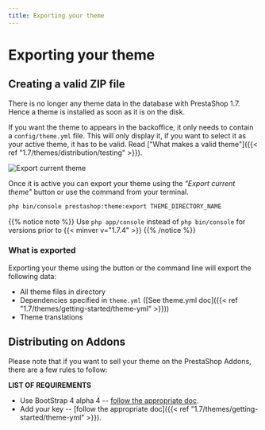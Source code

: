 ```yaml
---
title: Exporting your theme
---
```


# Exporting your theme

## Creating a valid ZIP file

There is no longer any theme data in the database with PrestaShop 1.7. Hence a theme is installed as soon as
it is on the disk.

If you want the theme to appears in the backoffice, it only needs to contain a `config/theme.yml` file.
This will only display it, if you want to select it as your active theme, it has to be valid. Read ["What
makes a valid theme"]({{< ref "1.7/themes/distribution/testing" >}}).


![Export current theme](../img/export-current-theme.png)

Once it is active you can export your theme using the _"Export current theme"_ button or use the command
from your terminal.

```bash
php bin/console prestashop:theme:export THEME_DIRECTORY_NAME
```

{{% notice note %}}
Use `php app/console` instead of `php bin/console` for versions prior to {{< minver v="1.7.4" >}}
{{% /notice %}}

### What is exported

Exporting your theme using the button or the command line will export the following data:

* All theme files in directory
* Dependencies specified in `theme.yml` ([See theme.yml doc]({{< ref "1.7/themes/getting-started/theme-yml" >}}))
* Theme translations

## Distributing on Addons

Please note that if you want to sell your theme on the PrestaShop Addons, there are a few rules to follow:

**LIST OF REQUIREMENTS**

* Use BootStrap 4 alpha 4 -- [follow the appropriate doc](https://github.com/twbs/bootstrap/tree/v4.0.0-alpha.4/docs).
* Add your key -- [follow the appropriate doc]({{< ref "1.7/themes/getting-started/theme-yml" >}}).
